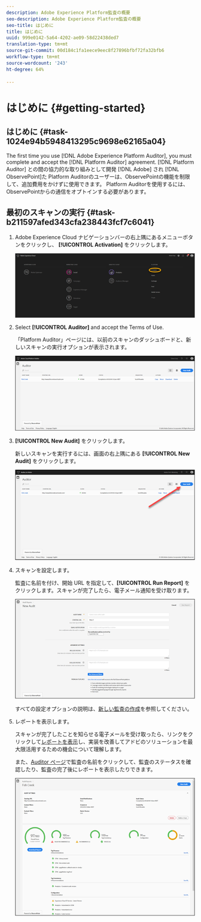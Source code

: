 ```yaml
---
description: Adobe Experience Platform監査の概要
seo-description: Adobe Experience Platform監査の概要
seo-title: はじめに
title: はじめに
uuid: 999e0142-5a64-4202-ae09-58d22438ded7
translation-type: tm+mt
source-git-commit: 00d184c1fa1eece9eec8f27896bfbf72fa32bfb6
workflow-type: tm+mt
source-wordcount: '243'
ht-degree: 64%

---
```



# はじめに {#getting-started}

## はじめに {#task-1024e94b5948413295c9698e62165a04}

<!--
This page is a placeholder for now, we need things like prerequisites, any planning that should be done before using Auditor, initial setup info--that kind of thing.
-->

The first time you use [!DNL Adobe Experience Platform Auditor], you must complete and accept the [!DNL Platform Auditor] agreement. [!DNL Platform Auditor] との間の協力的な取り組みとして開発 [!DNL Adobe] され [!DNL ObservePoint]た Platform Auditorのユーザーは、ObservePointの機能を制限して、追加費用をかけずに使用できます。 Platform Auditorを使用するには、ObservePointからの通信をオプトインする必要があります。

## 最初のスキャンの実行 {#task-b211597afed343cfa238443fcf7c6041}

1. Adobe Experience Cloud ナビゲーションバーの右上隅にあるメニューボタンをクリックし、 **[!UICONTROL Activation]** をクリックします。

   ![](assets/activate.png)

1. Select **[!UICONTROL Auditor]** and accept the Terms of Use.

   「Platform Auditor」ページには、以前のスキャンのダッシュボードと、新しいスキャンの実行オプションが表示されます。

   ![](assets/home.png)

1. **[!UICONTROL New Audit]** をクリックします。

   新しいスキャンを実行するには、画面の右上隅にある **[!UICONTROL New Audit]** をクリックします。

   ![](assets/new-audit-button.png)

1. スキャンを設定します。

   監査に名前を付け、開始 URL を指定して、**[!UICONTROL Run Report]** をクリックします。スキャンが完了したら、電子メール通知を受け取ります。

   ![](assets/config.png)

   すべての設定オプションの説明は、[新しい監査の作成](../create-audit/create-new-audit.md)を参照してください。
1. レポートを表示します。

   スキャンが完了したことを知らせる電子メールを受け取ったら、リンクをクリックして[レポートを表示](../reports/scorecard.md)し、実装を改善してアドビのソリューションを最大限活用するための機会について理解します。

   また、[Auditor ページ](../get-started/audit-list.md)で監査の名前をクリックして、監査のステータスを確認したり、監査の完了後にレポートを表示したりできます。

   ![](assets/report.png)
